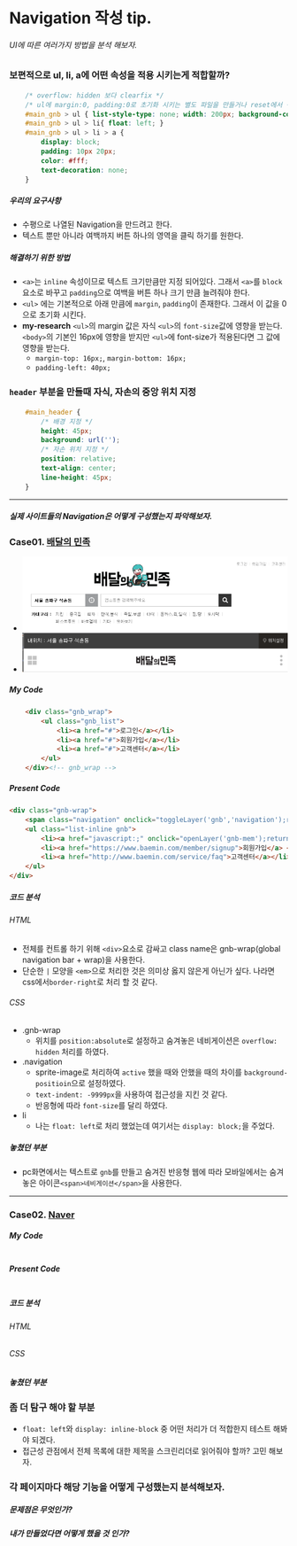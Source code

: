 # Navigation 작성 tip.
###### UI에 따른 여러가지 방법을 분석 해보자.

### 보편적으로 ul, li, a에 어떤 속성을 적용 시키는게 적합할까?
```css
	/* overflow: hidden 보다 clearfix */ 
	/* ul에 margin:0, padding:0로 초기화 시키는 별도 파일을 만들거나 reset에서 적용하자. ex. common.css */
	#main_gnb > ul { list-style-type: none; width: 200px; background-color: #f1f1f1;}
	#main_gnb > ul > li{ float: left; }
	#main_gnb > ul > li > a {
		display: block;
		padding: 10px 20px;
		color: #fff;
		text-decoration: none;
	}
```
##### 우리의 요구사항
- 수평으로 나열된 Navigation을 만드려고 한다.
- 텍스트 뿐만 아니라 여백까지 버튼 하나의 영역을 클릭 하기를 원한다.

##### 해결하기 위한 방법
- `<a>`는 `inline` 속성이므로 텍스트 크기만큼만 지정 되어있다. 그래서 `<a>`를 `block` 요소로 바꾸고 `padding`으로 여백을 버튼 하나 크기 만큼 늘려줘야 한다.
- `<ul>` 에는 기본적으로 아래 만큼에 `margin`, `padding`이 존재한다. 그래서 이 값을 0으로 초기화 시킨다.
- **my-research** `<ul>`의 margin 값은 자식 `<ul>`의 `font-size`값에 영향을 받는다. `<body>`의 기본인 16px에 영향을 받지만 `<ul>`에 font-size가 적용된다면 그 값에 영향을 받는다.
	- `margin-top: 16px;`, `margin-bottom: 16px;`
	- `padding-left: 40px;` 

### `header` 부분을 만들때  자식, 자손의 중앙 위치 지정
```css
	#main_header { 
		/* 배경 지정 */
		height: 45px;
		background: url('');
		/* 자손 위치 지정 */
		position: relative;
		text-align: center;
		line-height: 45px;
	}
```

-----
##### 실제 사이트들의 Navigation은 어떻게 구성했는지 파악해보자.
### Case01. [배달의 민족](http://www.baemin.com/?gclid=CISfuM-epc4CFU0AvAodV3YEXQ)
- ![배달의민족 네비게이션](../../images/research/bamin_nav.png)
- ![배달의민족 모바일 네비게이션](../../images/research/bamin_mobile_nav.png)

##### My Code
```html
	<div class="gnb_wrap">
		<ul class="gnb_list">
			<li><a href="#">로그인</a></li>
			<li><a href="#">회원가입</a></li>
			<li><a href="#">고객센터</a></li>
		</ul>
	</div><!-- gnb_wrap -->
```

##### Present Code
```html
<div class="gnb-wrap">
	<span class="navigation" onclick="toggleLayer('gnb','navigation');return false;">네비게이션</span>
	<ul class="list-inline gnb">
		<li><a href="javascript:;" onclick="openLayer('gnb-mem');return false;">로그인</a> <em>|</em></li>
		<li><a href="https://www.baemin.com/member/signup">회원가입</a> <em>|</em></li>
		<li><a href="http://www.baemin.com/service/faq">고객센터</a></li>
	</ul>
</div>
```
##### 코드 분석 
###### HTML
- 전체를 컨트롤 하기 위해 `<div>`요소로 감싸고 class name은 gnb-wrap(global navigation bar + wrap)을 사용한다.
- 단순한 `|` 모양을 `<em>`으로 처리한 것은 의미상 옳지 않은게 아닌가 싶다. 나라면 css에서`border-right`로 처리 할 것 같다.

###### CSS
- .gnb-wrap
	- 위치를 `position:absolute`로 설정하고 숨겨놓은 네비게이션은 `overflow: hidden` 처리를 하였다. 
- .navigation
	- sprite-image로 처리하여 `active` 했을 때와 안했을 때의 차이를 `background-positioin`으로 설정하였다.
	- `text-indent: -9999px`을 사용하여 접근성을 지킨 것 같다.
	- 반응형에 따라 `font-size`를 달리 하였다.
- li
	- 나는 `float: left`로 처리 했었는데 여기서는 `display: block;`을 주었다. 


##### 놓쳤던 부분
- pc화면에서는 텍스트로 `gnb`를 만들고 숨겨진 반응형 웹에 따라 모바일에서는 숨겨놓은 아이콘`<span>네비게이션</span>`을 사용한다.

----
### Case02. [Naver](http://www.naver.com/)

##### My Code
```html

```
##### Present Code
```html

```

##### 코드 분석 
###### HTML

###### CSS

##### 놓쳤던 부분


### 좀 더 탐구 해야 할 부분
- `float: left`와 `display: inline-block` 중 어떤 처리가 더 적합한지 테스트 해봐야 되겠다.
- 접근성 관점에서 전체 목록에 대한 제목을 스크린리더로 읽어줘야 할까? 고민 해보자.

### 각 페이지마다 해당 기능을 어떻게 구성했는지 분석해보자.

##### 문제점은 무엇인가?
##### 내가 만들었다면 어떻게 했을 것 인가?
